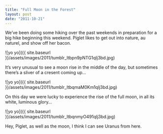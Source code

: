 ```yaml
---
title: "Full Moon in the Forest"
layout: post
date: "2011-10-21"
---
```


We’ve been doing some hiking over the past weekends in preparation for a big hike beginning this weekend. Piglet likes to get out into nature, au naturel, and show off her bacon.

![yo yo]({{ site.baseurl }}/assets/images/2011/tumblr_ltbpn9pNTG1qlj3bd.jpg)

It’s very unusual to see a moon rise in the middle of the day, but sometimes there’s a sliver of a cresent coming up…

![yo yo]({{ site.baseurl }}/assets/images/2011/tumblr_ltbqmaM0Km1qlj3bd.jpg)

On this day we were lucky to experience the rise of the full moon, in all its white, luminous glory…

![yo yo]({{ site.baseurl }}/assets/images/2011/tumblr_ltbqnmyO491qlj3bd.jpg)

Hey, Piglet, as well as the moon, I think I can see Uranus from here.
